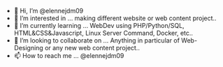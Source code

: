 - 👋 Hi, I’m @elennejdm09
- 👀 I’m interested in ... making different website or web content project..
- 🌱 I’m currently learning ... WebDev using PHP/Python/SQL, HTML&CSS&Javascript, Linux Server Command, Docker, etc..
- 💞️ I’m looking to collaborate on ... Anything in particular of Web-Designing or any new web content project.. 
- 📫 How to reach me ... @elennejdm09

<!---
elennejdm09/elennejdm09 is a ✨ special ✨ repository because its `README.md` (this file) appears on your GitHub profile.
You can click the Preview link to take a look at your changes.
--->
